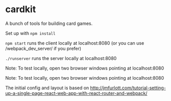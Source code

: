 # cardkit
A bunch of tools for building card games.

Set up with `npm install`

`npm start` runs the client locally at localhost:8080 (or you can use /webpack_dev_server/ if you prefer)

`./runserver` runs the server locally at localhost:8080

Note: To test locally, open two browser windows pointing at localhost:8080

Note: To test locally, open two browser windows pointing at localhost:8080

The initial config and layout is based on http://jmfurlott.com/tutorial-setting-up-a-single-page-react-web-app-with-react-router-and-webpack/
